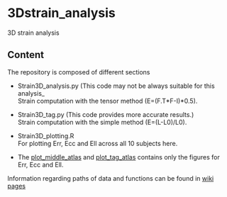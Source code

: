 # 3Dstrain_analysis
3D strain analysis

## Content

The repository is composed of different sections 
 
* Strain3D_analysis.py (This code may not be always suitable for this analysis_  
Strain computation with the tensor method (E=(F.T*F-I)*0.5). 

* Strain3D_tag.py (This code provides more accurate results.)  
Strain computation with the simple method (E=(L-L0)/L0). 

* Strain3D_plotting.R   
For plotting Err, Ecc and Ell across all 10 subjects here.

* The [plot_middle_atlas](https://github.com/Marjola89/3Dstrain_analysis/tree/master/plot_middle_atlas) and [plot_tag_atlas](https://github.com/Marjola89/3Dstrain_analysis/tree/master/plot_tag_atlas) contains only the figures for Err, Ecc and Ell.

Information regarding paths of data and functions can be found in [wiki pages](https://github.com/ImperialCollegeLondon/cardiac-plotting-genetic/wiki/3D-strain-analysis)